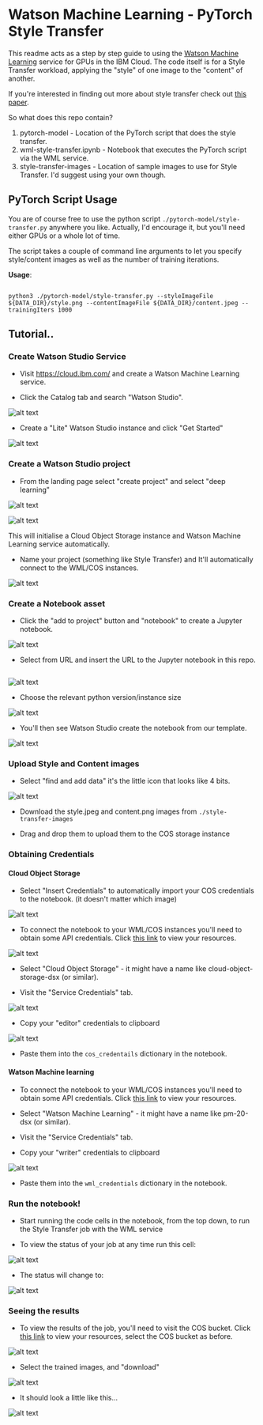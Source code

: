 # Watson Machine Learning - PyTorch Style Transfer

This readme acts as a step by step guide to using the [Watson Machine Learning](https://www.ibm.com/cloud/machine-learning) service for GPUs in the IBM Cloud. The code itself is for a Style Transfer workload, applying the "style" of one image to the "content" of another.

If you're interested in finding out more about style transfer check out [this paper](https://www.cv-foundation.org/openaccess/content_cvpr_2016/papers/Gatys_Image_Style_Transfer_CVPR_2016_paper.pdf).

So what does this repo contain?

1. pytorch-model - Location of the PyTorch script that does the style transfer.
2. wml-style-transfer.ipynb - Notebook that executes the PyTorch script via the WML service.
3. style-transfer-images - Location of sample images to use for Style Transfer. I'd suggest using your own though.

## PyTorch Script Usage

You are of course free to use the python script `./pytorch-model/style-transfer.py` anywhere you like. Actually, I'd encourage it, but you'll need either GPUs or a whole lot of time.

The script takes a couple of command line arguments to let you specify style/content images as well as the number of training iterations.

**Usage**:

```

python3 ./pytorch-model/style-transfer.py --styleImageFile ${DATA_DIR}/style.png --contentImageFile ${DATA_DIR}/content.jpeg --trainingIters 1000

```

## Tutorial..

### Create Watson Studio Service

* Visit https://cloud.ibm.com/ and create a Watson Machine Learning service.

* Click the Catalog tab and search "Watson Studio".

![alt text](./readme-images/1_watson_studio_search.png)


* Create a "Lite" Watson Studio instance and click "Get Started"

![alt text](./readme-images/2_watson_studio_instance.png)


### Create a Watson Studio project

* From the landing page select "create project" and select "deep learning"

![alt text](./readme-images/3_create_a_project.png)

![alt text](./readme-images/4_deep_learning_project_selection.png)

This will initialise a Cloud Object Storage instance and Watson Machine Learning service automatically.

* Name your project (something like Style Transfer) and It'll automatically connect to the WML/COS instances.

![alt text](./readme-images/5_watson_studio_project_creation.png)

### Create a Notebook asset

* Click the "add to project" button and "notebook" to create a Jupyter notebook.

![alt text](./readme-images/6_add_deep_learning_notebook.png)

* Select from URL and insert the URL to the Jupyter notebook in this repo.

``` https://github.com/ChrisParsonsDev/wml-pytorch-style-transfer/blob/master/wml-style-transfer.ipynb

 ```

 ![alt text](./readme-images/7_notebook_from_url.png)


* Choose the relevant python version/instance size

![alt text](./readme-images/8_notebook_python_version.png)

* You'll then see Watson Studio create the notebook from our template.

![alt text](./readme-images/9_watson_creating_notebook.png)

### Upload Style and Content images

* Select "find and add data" it's the little icon that looks like 4 bits.

![alt text](./readme-images/10_find_and_add_data.png)

* Download the style.jpeg and content.png images from `./style-transfer-images`

* Drag and drop them to upload them to the COS storage instance


### Obtaining Credentials

#### Cloud Object Storage

* Select "Insert Credentials" to automatically import your COS credentials to the notebook. (it doesn't matter which image)

![alt text](./readme-images/11_insert_image_credentials.png)

* To connect the notebook to your WML/COS instances you'll need to obtain some API credentials. Click [this link](https://cloud.ibm.com/resources) to view your resources.

![alt text](./readme-images/12_resource_list.png)

* Select "Cloud Object Storage" - it might have a name like cloud-object-storage-dsx (or similar).

* Visit the "Service Credentials" tab.

![alt text](./readme-images/13_service_credentials_tab.png)

* Copy your "editor" credentials to clipboard

![alt text](./readme-images/14_cos_credentials.png)

* Paste them into the `cos_credentails` dictionary in the notebook.

#### Watson Machine learning

* To connect the notebook to your WML/COS instances you'll need to obtain some API credentials. Click [this link](https://cloud.ibm.com/resources) to view your resources.

* Select "Watson Machine Learning" - it might have a name like pm-20-dsx (or similar).

* Visit the "Service Credentials" tab.

* Copy your "writer" credentials to clipboard

![alt text](./readme-images/15_wml_credentials.png)

* Paste them into the `wml_credentials` dictionary in the notebook.

### Run the notebook!

* Start running the code cells in the notebook, from the top down, to run the Style Transfer job with the WML service

* To view the status of your job at any time run this cell:

![alt text](./readme-images/16_pending.png)

* The status will change to:

![alt text](./readme-images/17_running.png)

### Seeing the results

* To view the results of the job, you'll need to visit the COS bucket. Click [this link](https://cloud.ibm.com/resources.png) to view your resources, select the COS bucket as before.

![alt text](./readme-images/18_cos_bucket.png)

* Select the trained images, and "download"

![alt text](./readme-images/19_training_image_download.png)

* It should look a little like this...

![alt text](./readme-images/styletransfer.gif)
